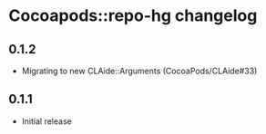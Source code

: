 # Cocoapods::repo-hg changelog

## 0.1.2

* Migrating to new CLAide::Arguments (CocoaPods/CLAide#33)

## 0.1.1

* Initial release
